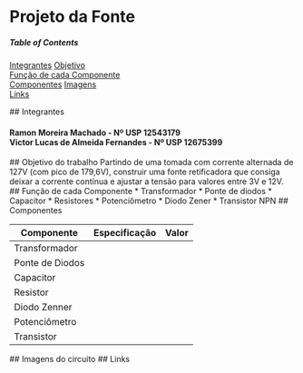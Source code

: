 # Projeto da Fonte

##### Table of Contents  
[Integrantes](#integrantes)
[Objetivo](#objetivo)  
[Função de cada Componente](#funcaoComponentes)  
[Componentes](#componentes)
[Imagens](#imagens)  
[Links](#links)  


<a name="integrantes"/>
## Integrantes
<h4> Ramon Moreira Machado - Nº USP 12543179 <br />
Victor Lucas de Almeida Fernandes - Nº USP 12675399 </h4>

<a name="objetivo"/>
## Objetivo do trabalho
Partindo de uma tomada com corrente alternada de 127V (com pico de 179,6V), construir uma fonte retificadora que consiga deixar a corrente contínua e ajustar a tensão para valores entre 3V e 12V.

<a name="funcaoComponentes"/>
## Função de cada Componente
* Transformador
* Ponte de diodos
* Capacitor
* Resistores
* Potenciômetro
* Diodo Zener
* Transistor NPN

<a name="componentes"/>
## Componentes

| Componente | Especificação | Valor |
| --- | --- | --- |
| Transformador | | | |
| Ponte de Diodos | | | |
| Capacitor | | | |
| Resistor | | | |
| Diodo Zenner | | | |
| Potenciômetro | | | |
| Transistor | | | |

<a name="imagens"/>
## Imagens do circuito

<a name="links"/>
## Links
